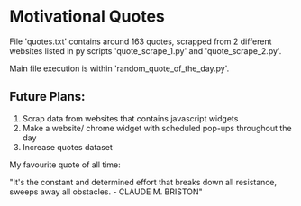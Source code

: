 # Motivational Quotes

File 'quotes.txt' contains around 163 quotes, scrapped from 2 different websites listed in py scripts 'quote_scrape_1.py' and 'quote_scrape_2.py'. 

Main file execution is within 'random_quote_of_the_day.py'.

Future Plans:
-
1. Scrap data from websites that contains javascript widgets
2. Make a website/ chrome widget with scheduled pop-ups throughout the day
3. Increase quotes dataset



My favourite quote of all time: 


"It's the constant and determined effort that breaks down all resistance, sweeps away all obstacles. - CLAUDE M. BRISTON"